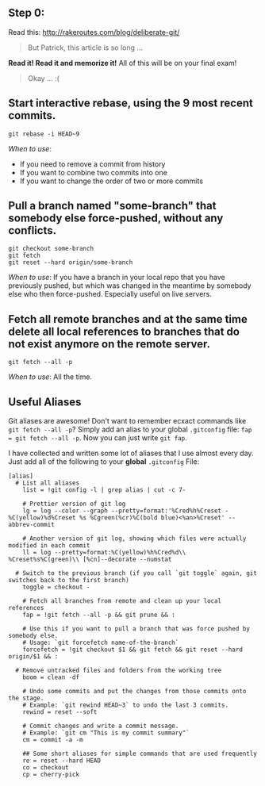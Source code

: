 ## Step 0:
Read this: http://rakeroutes.com/blog/deliberate-git/

> But Patrick, this article is so long ...

**Read it! Read it and memorize it!** All of this will be on your final exam!

> Okay ... :(

## Start interactive rebase, using the 9 most recent commits.
`git rebase -i HEAD~9`

*When to use*:
- If you need to remove a commit from history
- If you want to combine two commits into one
- If you want to change the order of two or more commits

## Pull a branch named "some-branch" that somebody else force-pushed, without any conflicts.
```git
git checkout some-branch
git fetch
git reset --hard origin/some-branch
```

*When to use*: If you have a branch in your local repo that you have previously pushed, but which was changed in the meantime by somebody else who then force-pushed. Especially useful on live servers.

## Fetch all remote branches and at the same time delete all local references to branches that do not exist anymore on the remote server.
`git fetch --all -p`

*When to use*: All the time.

## Useful Aliases

Git aliases are awesome! Don't want to remember ecxact commands like `git fetch --all -p`? Simply add an alias to your global `.gitconfig` file: `fap = git fetch --all -p`. Now you can just write `git fap`.

I have collected and written some lot of aliases that I use almost every day. Just add all of the following to your **global** `.gitconfig` File:
```git
[alias]
  # List all aliases
	list = !git config -l | grep alias | cut -c 7-

	# Prettier version of git log
	lg = log --color --graph --pretty=format:'%Cred%h%Creset -%C(yellow)%d%Creset %s %Cgreen(%cr)%C(bold blue)<%an>%Creset' --abbrev-commit

	# Another version of git log, showing which files were actually modified in each commit
	ll = log --pretty=format:%C(yellow)%h%Cred%d\\ %Creset%s%C(green)\\ [%cn]--decorate --numstat

  # Switch to the previous branch (if you call `git toggle` again, git switches back to the first branch)
	toggle = checkout -

	# Fetch all branches from remote and clean up your local references
	fap = !git fetch --all -p && git prune && :

	# Use this if you want to pull a branch that was force pushed by somebody else.
	# Usage: `git forcefetch name-of-the-branch`
	forcefetch = !git checkout $1 && git fetch && git reset --hard origin/$1 && :

  # Remove untracked files and folders from the working tree
	boom = clean -df

	# Undo some commits and put the changes from those commits onto the stage.
	# Example: `git rewind HEAD~3` to undo the last 3 commits.
	rewind = reset --soft

	# Commit changes and write a commit message.
	# Example: `git cm "This is my commit summary"`
	cm = commit -a -m

	## Some short aliases for simple commands that are used frequently
	re = reset --hard HEAD
	co = checkout
	cp = cherry-pick
```
